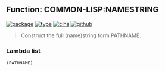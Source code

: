 ## Function: COMMON-LISP:NAMESTRING
[![package](https://img.shields.io/badge/Package-COMMON--LISP-5f9ea0.svg?style=social&colorA=999999)](../) [![type](https://img.shields.io/badge/Type-Function-5f9ea0.svg?style=social&colorA=999999)](../#function) [![clhs](https://img.shields.io/badge/CLHS-NAMESTRING-5f9ea0.svg?style=social&colorA=999999)](http://www.lispworks.com/documentation/HyperSpec/Body/f_namest.htm) [![github](https://img.shields.io/badge/GitHub-View_the_source-5f9ea0.svg?style=social&colorA=999999&logo=github)](https://github.com/sbcl/sbcl/blob/master/src/code/target-pathname.lisp/) 

> Construct the full (name)string form PATHNAME.

### Lambda list
```
(PATHNAME)
```
